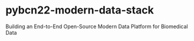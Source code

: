 # pybcn22-modern-data-stack
Building an End-to-End Open-Source Modern Data Platform for Biomedical Data
